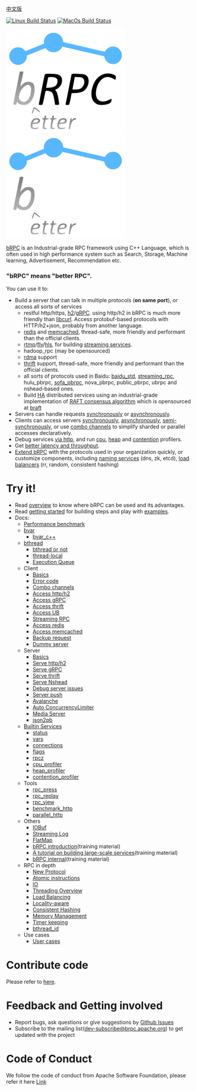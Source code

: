 [中文版](README_cn.md)

[![Linux Build Status](https://github.com/apache/brpc/actions/workflows/ci-linux.yml/badge.svg)](https://github.com/apache/brpc/actions/workflows/ci-linux.yml)
[![MacOs Build Status](https://github.com/apache/brpc/actions/workflows/ci-macos.yml/badge.svg)](https://github.com/apache/brpc/actions/workflows/ci-macos.yml)

![brpc logo (light)](docs/images/logo.png#gh-light-mode-only)
![brpc logo (dark)](docs/images/logo-white.png#gh-dark-mode-only)

[bRPC](https://brpc.apache.org/) is an Industrial-grade RPC framework using C++ Language, which is often used in  high performance system such as Search, Storage, Machine learning, Advertisement, Recommendation etc.

### "bRPC" means "better RPC". 

You can use it to:
* Build a server that can talk in multiple protocols (**on same port**), or access all sorts of services
  * restful http/https, [h2](https://httpwg.org/specs/rfc9113.html)/[gRPC](https://grpc.io). using http/h2 in bRPC is much more friendly than [libcurl](https://curl.haxx.se/libcurl/). Access protobuf-based protocols with HTTP/h2+json, probably from another language.
  * [redis](docs/en/redis_client.md) and [memcached](docs/en/memcache_client.md), thread-safe, more friendly and performant than the official clients.
  * [rtmp](https://github.com/apache/brpc/blob/master/src/brpc/rtmp.h)/[flv](https://en.wikipedia.org/wiki/Flash_Video)/[hls](https://en.wikipedia.org/wiki/HTTP_Live_Streaming), for building [streaming services](https://github.com/brpc/media-server).
  * hadoop_rpc (may be opensourced)
  * [rdma](https://en.wikipedia.org/wiki/Remote_direct_memory_access) support
  * [thrift](docs/en/thrift.md) support,  thread-safe, more friendly and performant than the official clients.
  * all sorts of protocols used in Baidu: [baidu_std](docs/cn/baidu_std.md), [streaming_rpc](docs/en/streaming_rpc.md), hulu_pbrpc, [sofa_pbrpc](https://github.com/baidu/sofa-pbrpc), nova_pbrpc, public_pbrpc, ubrpc and nshead-based ones.
  * Build [HA](https://en.wikipedia.org/wiki/High_availability) distributed services using an industrial-grade implementation of [RAFT consensus algorithm](https://raft.github.io) which is opensourced at [braft](https://github.com/brpc/braft)
* Servers can handle requests [synchronously](docs/en/server.md) or [asynchronously](docs/en/server.md#asynchronous-service).
* Clients can access servers [synchronously](docs/en/client.md#synchronus-call), [asynchronously](docs/en/client.md#asynchronous-call), [semi-synchronously](docs/en/client.md#semi-synchronous-call), or use [combo channels](docs/en/combo_channel.md) to simplify sharded or parallel accesses declaratively.
* Debug services [via http](docs/en/builtin_service.md), and run  [cpu](docs/cn/cpu_profiler.md), [heap](docs/cn/heap_profiler.md) and [contention](docs/cn/contention_profiler.md) profilers.
* Get [better latency and throughput](docs/en/overview.md#better-latency-and-throughput).
* [Extend bRPC](docs/en/new_protocol.md) with the protocols used in your organization quickly, or customize components, including [naming services](docs/cn/load_balancing.md#命名服务) (dns, zk, etcd), [load balancers](docs/cn/load_balancing.md#负载均衡) (rr, random, consistent hashing)

# Try it!

* Read [overview](docs/en/overview.md) to know where bRPC can be used and its advantages.
* Read [getting started](docs/cn/getting_started.md) for building steps and play with [examples](https://github.com/apache/brpc/tree/master/example/).
* Docs:
  * [Performance benchmark](docs/cn/benchmark.md)
  * [bvar](docs/en/bvar.md)
    * [bvar_c++](docs/cn/bvar_c++.md)
  * [bthread](docs/cn/bthread.md)
    * [bthread or not](docs/cn/bthread_or_not.md)
    * [thread-local](docs/cn/thread_local.md)
    * [Execution Queue](docs/cn/execution_queue.md)
  * Client
    * [Basics](docs/en/client.md)
    * [Error code](docs/en/error_code.md)
    * [Combo channels](docs/en/combo_channel.md)
    * [Access http/h2](docs/en/http_client.md)
    * [Access gRPC](docs/en/http_derivatives.md#h2grpc)
    * [Access thrift](docs/en/thrift.md#client-accesses-thrift-server) 
    * [Access UB](docs/cn/ub_client.md)
    * [Streaming RPC](docs/en/streaming_rpc.md)
    * [Access redis](docs/en/redis_client.md)
    * [Access memcached](docs/en/memcache_client.md)
    * [Backup request](docs/en/backup_request.md)
    * [Dummy server](docs/en/dummy_server.md)
  * Server
    * [Basics](docs/en/server.md)
    * [Serve http/h2](docs/en/http_service.md)
    * [Serve gRPC](docs/en/http_derivatives.md#h2grpc)
    * [Serve thrift](docs/en/thrift.md#server-processes-thrift-requests)
    * [Serve Nshead](docs/cn/nshead_service.md)
    * [Debug server issues](docs/cn/server_debugging.md)
    * [Server push](docs/en/server_push.md)
    * [Avalanche](docs/cn/avalanche.md)
    * [Auto ConcurrencyLimiter](docs/cn/auto_concurrency_limiter.md)
    * [Media Server](https://github.com/brpc/media-server)
    * [json2pb](docs/cn/json2pb.md)
  * [Builtin Services](docs/en/builtin_service.md)
    * [status](docs/en/status.md)
    * [vars](docs/en/vars.md)
    * [connections](docs/cn/connections.md)
    * [flags](docs/cn/flags.md)
    * [rpcz](docs/cn/rpcz.md)
    * [cpu_profiler](docs/cn/cpu_profiler.md)
    * [heap_profiler](docs/cn/heap_profiler.md)
    * [contention_profiler](docs/cn/contention_profiler.md)
  * Tools
    * [rpc_press](docs/cn/rpc_press.md)
    * [rpc_replay](docs/cn/rpc_replay.md)
    * [rpc_view](docs/cn/rpc_view.md)
    * [benchmark_http](docs/cn/benchmark_http.md)
    * [parallel_http](docs/cn/parallel_http.md)
  * Others
    * [IOBuf](docs/en/iobuf.md)
    * [Streaming Log](docs/en/streaming_log.md)
    * [FlatMap](docs/cn/flatmap.md)
    * [bRPC introduction](docs/cn/brpc_intro.pptx)(training material)
    * [A tutorial on building large-scale services](docs/en/tutorial_on_building_services.pptx)(training material)
    * [bRPC internal](docs/en/brpc_internal.pptx)(training material)
  * RPC in depth
    * [New Protocol](docs/en/new_protocol.md)
    * [Atomic instructions](docs/en/atomic_instructions.md)
    * [IO](docs/en/io.md)
    * [Threading Overview](docs/en/threading_overview.md)
    * [Load Balancing](docs/cn/load_balancing.md)
    * [Locality-aware](docs/cn/lalb.md)
    * [Consistent Hashing](docs/cn/consistent_hashing.md)
    * [Memory Management](docs/cn/memory_management.md)
    * [Timer keeping](docs/cn/timer_keeping.md)
    * [bthread_id](docs/cn/bthread_id.md)
  * Use cases
    * [User cases](community/cases.md)

# Contribute code
Please refer to [here](CONTRIBUTING.md).

# Feedback and Getting involved
* Report bugs, ask questions or give suggestions by [Github Issues](https://github.com/apache/brpc/issues)
* Subscribe to the mailing list(dev-subscribe@brpc.apache.org) to get updated with the project

# Code of Conduct
We follow the code of conduct from Apache Software Foundation, please refer it here [Link](https://www.apache.org/foundation/policies/conduct)
